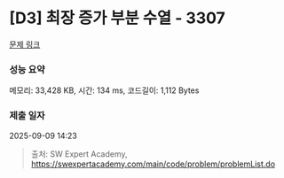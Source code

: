 # [D3] 최장 증가 부분 수열 - 3307 

[문제 링크](https://swexpertacademy.com/main/code/problem/problemDetail.do?contestProbId=AWBOKg-a6l0DFAWr) 

### 성능 요약

메모리: 33,428 KB, 시간: 134 ms, 코드길이: 1,112 Bytes

### 제출 일자

2025-09-09 14:23



> 출처: SW Expert Academy, https://swexpertacademy.com/main/code/problem/problemList.do